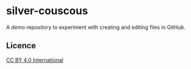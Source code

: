 # silver-couscous
A demo repository to experiment with creating and editing files in GitHub.

## Licence
[CC BY 4.0 International](https://creativecommons.org/licenses/by/4.0/legalcode)
